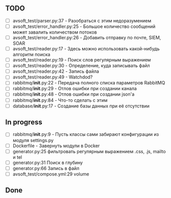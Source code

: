 ## TODO
- [ ] avsoft_test/parser.py:37 - Разобраться с этим недоразумением
- [ ] avsoft_test/error_handler.py:25 - Большое количество сообщений может завалить количеством потоков
- [ ] avsoft_test/error_handler.py:26 - Добавить отправку по почте, SIEM, SOAR
- [ ] avsoft_test/reader.py:17 - Здесь можно использовать какой-нибудь алгоритм поиска
- [ ] avsoft_test/reader.py:19 - Поиск слов регулярным выражением
- [ ] avsoft_test/reader.py:30 - Определение, куда записывать файл
- [ ] avsoft_test/reader.py:42 - Запись файла
- [ ] avsoft_test/reader.py:49 - Watchdod?
- [ ] rabbitmq/__init__.py:22 - Передача полного списка параметров RabbitMQ
- [ ] rabbitmq/__init__.py:29 - Отлов ошибки при создании канала
- [ ] rabbitmq/__init__.py:48 - Отлов ошибки при создании json'а
- [ ] rabbitmq/__init__.py:84 - Что-то сделать с этим
- [ ] database/__init__.py:17 - Создание базы данных при её отсутствии

## In progress
- [ ] rabbitmq/__init__.py:9 - Пусть классы сами забирают конфигурации из модуля settings.py
- [ ] Dockerfile - Завернуть модули в Docker
- [ ] generator.py:25 фильтровать регулярным выражением .css, .js, mailto и tel
- [ ] generator.py:31 Поиск в глубину
- [ ] generator.py:66 Запись в файл
- [ ] avsoft_test/compose.yml:29 volume

## Done